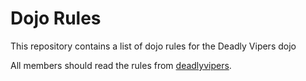 Dojo Rules
==========

This repository contains a list of dojo rules for the Deadly Vipers dojo

All members should read the rules from [deadlyvipers](https://github.com/deadlyvipers).
